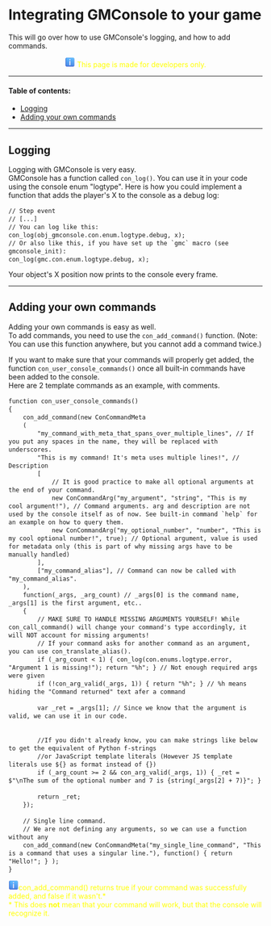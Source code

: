 # Integrating GMConsole to your game
This will go over how to use GMConsole's logging, and how to add commands.  
<center><span style="color:yellow;"><img src="./img/emoji/information.png" alt="[Information]" width=20px/> This page is made for developers only.</span></center>

---
#### Table of contents:
- [Logging](#logging)  
- [Adding your own commands](#adding-your-own-commands)  

---
## <a name="logging">Logging</a>
Logging with GMConsole is very easy.  
GMConsole has a function called `con_log()`. You can use it in your code using the console enum "logtype". Here is how you could implement a function that adds the player's X to the console as a debug log:

```gml
// Step event
// [...]
// You can log like this:
con_log(obj_gmconsole.con.enum.logtype.debug, x);
// Or also like this, if you have set up the `gmc` macro (see gmconsole_init):
con_log(gmc.con.enum.logtype.debug, x);
```
Your object's X position now prints to the console every frame.

---
## <a name="adding-your-own-commands">Adding your own commands</a>
Adding your own commands is easy as well.  
To add commands, you need to use the `con_add_command()` function. (Note: You can use this function anywhere, but you cannot add a command twice.)  

If you want to make sure that your commands will properly get added, the function `con_user_console_commands()` once all built-in commands have been added to the console.  
Here are 2 template commands as an example, with comments.

```gml
function con_user_console_commands()
{
	con_add_command(new ConCommandMeta
	(
		"my_command_with_meta_that_spans_over_multiple_lines", // If you put any spaces in the name, they will be replaced with underscores.
		"This is my command! It's meta uses multiple lines!", // Description
		[
			// It is good practice to make all optional arguments at the end of your command.
			new ConCommandArg("my_argument", "string", "This is my cool argument!"), // Command arguments. arg and description are not used by the console itself as of now. See built-in command `help` for an example on how to query them.
			new ConCommandArg("my_optional_number", "number", "This is my cool optional number!", true); // Optional argument, value is used for metadata only (this is part of why missing args have to be manually handled)
		], 
		["my_command_alias"], // Command can now be called with "my_command_alias". 
	),
	function(_args, _arg_count) // _args[0] is the command name, _args[1] is the first argument, etc..
	{
		// MAKE SURE TO HANDLE MISSING ARGUMENTS YOURSELF! While con_call_command() will change your command's type accordingly, it will NOT account for missing arguments!
		// If your command asks for another command as an argument, you can use con_translate_alias().
		if (_arg_count < 1) { con_log(con.enums.logtype.error, "Argument 1 is missing!"); return "%h"; } // Not enough required args were given
		if (!con_arg_valid(_args, 1)) { return "%h"; } // %h means hiding the "Command returned" text afer a command
		
		var _ret = _args[1]; // Since we know that the argument is valid, we can use it in our code.
		
	
		//If you didn't already know, you can make strings like below to get the equivalent of Python f-strings 
		//or JavaScript template literals (However JS template literals use ${} as format instead of {})
		if (_arg_count >= 2 && con_arg_valid(_args, 1)) { _ret = $"\nThe sum of the optional number and 7 is {string(_args[2] + 7)}"; }
		
		return _ret;
	});
	
	// Single line command.
	// We are not defining any arguments, so we can use a function without any
	con_add_command(new ConCommandMeta("my_single_line_command", "This is a command that uses a singular line."), function() { return "Hello!"; } );
}
```

<span style="color:yellow;"><img src="./img/emoji/information.png" alt="[Information]" width=20px/>con_add_command() returns true if your command was successfully added, and false if it wasn't.\*  
\* This does **not** mean that your command will work, but that the console will recognize it.
</span>  